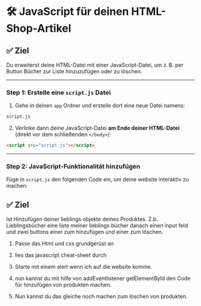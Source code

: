 # 🛠️ JavaScript für deinen HTML-Shop-Artikel

## ✅ Ziel

Du erweiterst deine HTML-Datei mit einer JavaScript-Datei, um z. B. per Button Bücher zur Liste hinzuzufügen oder zu löschen.

---

### Step 1: Erstelle eine `script.js` Datei

1. Gehe in deinen `app` Ordner und erstelle dort eine neue Datei namens:

```bash
script.js
```

2. Verlinke dann deine JavaScript-Datei **am Ende deiner HTML-Datei** (direkt vor dem schließenden `</body>`):

```html
<script src="script.js"></script>
```

---


### Step 2: JavaScript-Funktionalität hinzufügen

Füge in `script.js` den folgenden Code ein, um deine website interaktiv zu machen:

## ✅ Ziel
 
Ist Hinzufügen deiner lieblings objekte deines Produktes. Z.b. Lieblingsbücher eine liste meiner lieblings bücher danach einen input feld und zwei buttons einer zum hinzufügen und einer zum löschen.

1. Passe das Html und css grundgerüst an

2. lies das javascript cheat-sheet durch

3. Starte mit einem alert wenn ich auf die website komme.

3. nun kannst du mit hilfe von addEventlistener getElementById den Code für hinzufügen von produkten machen.

4. Nun kannst du das gleiche noch machen zum löschen von produkten.

